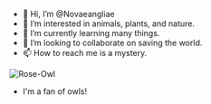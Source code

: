 - 👋 Hi, I’m @Novaeangliae
- 👀 I’m interested in animals, plants, and nature.
- 🌱 I’m currently learning many things.
- 💞️ I’m looking to collaborate on saving the world.
- 📫 How to reach me is a mystery.

<!---
Novaeangliae/Novaeangliae is a ✨ special ✨ repository because its `README.md` (this file) appears on your GitHub profile.
You can click the Preview link to take a look at your changes.
--->
![Rose-Owl](https://user-images.githubusercontent.com/104736907/174642023-ce796b1d-a699-470f-b5e9-34fb93686e8f.jpg)
- I'm a fan of owls!
